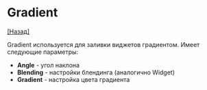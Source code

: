 # Gradient

[[Назад]](@Components)

Gradient используется для заливки виджетов градиентом. Имеет следующие параметры:

* **Angle** - угол наклона
* **Blending** - настройки блендинга (аналогично Widget)
* **Gradient** - настройка цвета градиента
